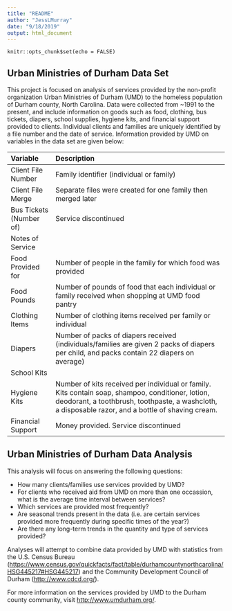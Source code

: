 ```yaml
---
title: "README"
author: "JessLMurray"
date: "9/18/2019"
output: html_document
---
```


```{r setup, include=FALSE}
knitr::opts_chunk$set(echo = FALSE)
```

## Urban Ministries of Durham Data Set

This project is focused on analysis of services provided by the non-profit organization Urban Ministries of Durham (UMD) to the homeless population of Durham county, North Carolina. Data were collected from ~1991 to the present, and include information on goods such as food, clothing, bus tickets, diapers, school supplies, hygiene kits, and financial support provided to clients. Individual clients and families are uniquely identified by a file number and the date of service. Information provided by UMD on variables in the data set are given below:

| Variable | Description |
|:---------|:-----------|
| Client File Number | Family identifier (individual or family) |
| Client File Merge | Separate files were created for one family then merged later |
| Bus Tickets (Number of) | Service discontinued |
| Notes of Service |  |
| Food Provided for | Number of people in the family for which food was provided |
| Food Pounds | Number of pounds of food that each individual or family received when shopping at UMD food pantry |
| Clothing Items | Number of clothing items received per family or individual |
| Diapers | Number of packs of diapers received (individuals/families are given 2 packs of diapers per child, and packs contain 22 diapers on average) |
| School Kits |  |
| Hygiene Kits | Number of kits received per individual or family. Kits contain soap, shampoo, conditioner, lotion, deodorant, a toothbrush, toothpaste, a washcloth, a disposable razor, and a bottle of shaving cream. |
| Financial Support | Money provided. Service discontinued |

## Urban Ministries of Durham Data Analysis

This analysis will focus on answering the following questions: 

* How many clients/families use services provided by UMD?
* For clients who received aid from UMD on more than one occassion, what is the average time interval between services?
* Which services are provided most frequently?
* Are seasonal trends present in the data (i.e. are certain services provided more frequently during specific times of the year?)
* Are there any long-term trends in the quantity and type of services provided? 

Analyses will attempt to combine data provided by UMD with statistics from the U.S. Census Bureau (https://www.census.gov/quickfacts/fact/table/durhamcountynorthcarolina/HSG445217#HSG445217) and the Community Development Council of Durham (http://www.cdcd.org/). 

For more information on the services provided by UMD to the Durham county community, visit http://www.umdurham.org/. 

